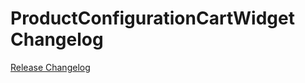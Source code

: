 # ProductConfigurationCartWidget Changelog

[Release Changelog](https://github.com/spryker-shop/product-configuration-cart-widget/releases)
